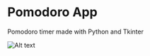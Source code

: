 # Pomodoro App
Pomodoro timer made with Python and Tkinter

![Alt text](https://raw.githubusercontent.com/andrayantelo/pomodoroapp/master/screenshot.png "GUI View")
